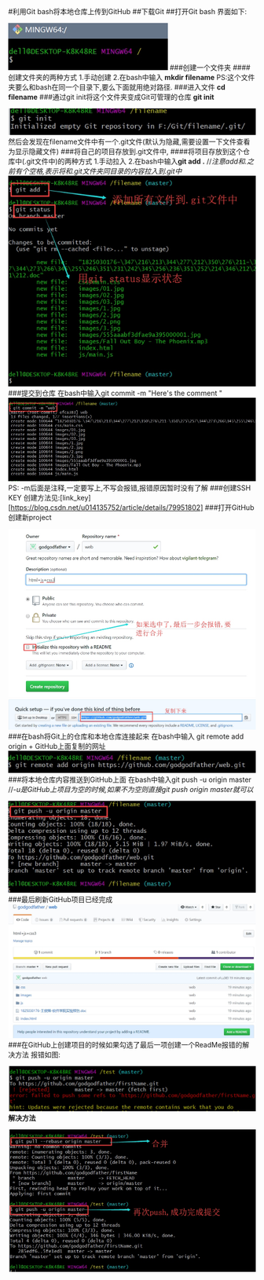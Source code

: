 #利用Git bash将本地仓库上传到GitHub
##下载Git
##打开Git bash
界面如下:

![](./_image/2019-07-17-14-37-40.jpg)
###创建一个文件夹
####创建文件夹的两种方式
1.手动创建
2.在bash中输入 **mkdir filename**
PS:这个文件夹要么和bash在同一个目录下,要么下面就用绝对路径.
###进入文件
**cd filename**
###通过git init将这个文件夹变成Git可管理的仓库
**git init**

![](./_image/2019-07-17-14-44-22.jpg)
然后会发现在filename文件中有一个.git文件(默认为隐藏,需要设置一下文件查看为显示隐藏文件)
###将自己的项目存放到.git文件中,
####将项目存放到这个仓库中(.git文件中)的两种方式
1.手动拉入
2.在bash中输入**git add .** //*注意add和.之前有个空格,表示将和.git文件夹同目录的内容拉入到.git中*
![](./_image/2019-07-17-14-50-53.jpg)
###提交到仓库
在bash中输入git commit -m "Here's the comment "
![](./_image/2019-07-17-14-54-00.jpg)
PS: -m后面是注释,一定要写上,不写会报错,报错原因暂时没有了解
###创建SSH KEY
创建方法见:[link_key][https://blog.csdn.net/u014135752/article/details/79951802]
###打开GitHub创建新project

![](./_image/2019-07-17-15-03-02.jpg)
![](./_image/2019-07-17-15-04-27.jpg)
###在bash将Git上的仓库和本地仓库连接起来
在bash中输入 git remote add origin + GitHub上面复制的网址
![](./_image/2019-07-17-15-07-54.jpg)
###将本地仓库内容推送到GitHub上面
在bash中输入git push -u origin master //*-u是GitHub上项目为空的时候,如果不为空则直接git push origin master就可以*

![](./_image/2019-07-17-15-11-21.jpg)
###最后刷新GitHub项目已经完成
![](./_image/2019-07-17-15-12-45.jpg)
###在GitHub上创建项目的时候如果勾选了最后一项创建一个ReadMe报错的解决方法
报错如图:

![](./_image/2019-07-17-15-15-09.jpg)
**解决方法**

![](./_image/2019-07-17-15-16-23.jpg)





